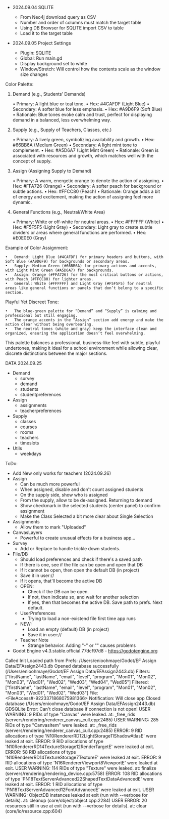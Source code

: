 - 2024.09.04 SQLITE
  - From Neo4j download query as CSV
  - Number and order of columns must match the target table
  - Using DB Browser for SQLITE import CSV to table
  - Load it to the target table

- 2024.09.05 Project Settings
  - Plugin: SQLITE
  - Global: Run main.gd
  - Display background set to white
  - Window/Stretch: Will control how the contents scale as the window size changes


Color Palette:

1. Demand (e.g., Students’ Demands)

	•	Primary: A light blue or teal tone.
	•	Hex: #4CAFDF (Light Blue)
	•	Secondary: A softer blue for less emphasis.
	•	Hex: #A9D6F9 (Soft Blue)
	•	Rationale: Blue tones evoke calm and trust, perfect for displaying demand in a balanced, less overwhelming way.

2. Supply (e.g., Supply of Teachers, Classes, etc.)

	•	Primary: A lively green, symbolizing availability and growth.
	•	Hex: #66BB6A (Medium Green)
	•	Secondary: A light mint tone to complement.
	•	Hex: #A5D6A7 (Light Mint Green)
	•	Rationale: Green is associated with resources and growth, which matches well with the concept of supply.

3. Assign (Assigning Supply to Demand)

	•	Primary: A warm, energetic orange to denote the action of assigning.
	•	Hex: #FFA726 (Orange)
	•	Secondary: A softer peach for background or subtle actions.
	•	Hex: #FFCC80 (Peach)
	•	Rationale: Orange adds a bit of energy and excitement, making the action of assigning feel more dynamic.

4. General Functions (e.g., Neutral/White Area)

	•	Primary: White or off-white for neutral areas.
	•	Hex: #FFFFFF (White)
	•	Hex: #F5F5F5 (Light Gray)
	•	Secondary: Light gray to create subtle dividers or areas where general functions are performed.
	•	Hex: #E0E0E0 (Gray)

Example of Color Assignment:

	•	Demand: Light Blue (#4CAFDF) for primary headers and buttons, with Soft Blue (#A9D6F9) for backgrounds or secondary areas.
	•	Supply: Medium Green (#66BB6A) for primary actions and accents, with Light Mint Green (#A5D6A7) for backgrounds.
	•	Assign: Orange (#FFA726) for the most critical buttons or actions, with Peach (#FFCC80) for lighter areas.
	•	General: White (#FFFFFF) and Light Gray (#F5F5F5) for neutral areas like general functions or panels that don’t belong to a specific section.

Playful Yet Discreet Tone:

	•	The blue-green palette for “Demand” and “Supply” is calming and professional but still engaging.
	•	The orange accents in the “Assign” section add energy and make the action clear without being overbearing.
	•	The neutral tones (white and gray) keep the interface clean and organized, ensuring the application doesn’t feel overwhelming.

This palette balances a professional, business-like feel with subtle, playful undertones, making it ideal for a school environment while allowing clear, discrete distinctions between the major sections.


DATA 2024.09.25
- Demand
  - survey
  - demand
  - students
  - studentpreferences
- Assign
  - assignments	
  - teacherpreferences
- Supply
  - classes
  - courses
  - rooms
  - teachers
  - timeslots
- Utils
  - weekdays


ToDo:
- Add New only works for teachers (2024.09.26)
- Assign
  - Can be much more powerful
  - When assigned, disable and don't count assigned students
  - On the supply side, show who is assigned
  - From the supply, allow to be de-assigned. Returning to demand
  - Show checkmark in the selected students (center panel) to confirm assignment
  - Make the Class Selected a bit more clear about Single Selection
- Assignments
  - Allow them to mark "Uploaded"
- CanvasLayers
  - Powerful to create unusual effects for a business app...
- Survey
  - Add or Replace to handle trickle down students.
- File/DB
  - Should load preferences and check if there's a saved path
  - If there is one, see if the file can be open and open that DB
  - If it cannot be open, then open the default DB (in project)
  - Save it in user://
  - If it opens, that'll become the active DB
  - OPEN:
    - Check if the DB can be open.
    - If not, then indicate so, and wait for another selection
    - If yes, then that becomes the active DB. Save path to prefs. Next default.
  - UserPreferences
    - Trying to load a non-existend file first time app runs
  - NEW: 
    - Load an empty (default) DB (in project)
    - Save it in user://
  - Teacher Note
    - Strange behavior. Adding "-" or "" causes problems
- Godot Engine v4.3.stable.official.77dcf97d8 - https://godotengine.org



Called Init
Loaded path from Prefs: /Users/enioohmaye/Godot/EF Assign Data/EFAssign2443.db
Opened database successfully (/Users/enioohmaye/Godot/EF Assign Data/EFAssign2443.db)
Filters: 	["firstName", "lastName", "email", "level", "program", "Mon01", "Mon02", "Mon03", "Wed01", "Wed02", "Wed03", "Wed04", "Wed05"]
Filtered:	["firstName", "lastName", "email", "level", "program", "Mon01", "Mon02", "Mon03", "Wed01", "Wed02", "Wed03"]
File: <FileAccess#-9223371868075981366>
Notification: Will close app
Closed database (/Users/enioohmaye/Godot/EF Assign Data/EFAssign2443.db)
GDSQLite Error: Can't close database if connection is not open!
USER WARNING: 9 RIDs of type "Canvas" were leaked.
   at: _free_rids (servers/rendering/renderer_canvas_cull.cpp:2485)
USER WARNING: 285 RIDs of type "CanvasItem" were leaked.
   at: _free_rids (servers/rendering/renderer_canvas_cull.cpp:2485)
ERROR: 9 RID allocations of type 'N10RendererRD12LightStorage11ShadowAtlasE' were leaked at exit.
ERROR: 9 RID allocations of type 'N10RendererRD14TextureStorage12RenderTargetE' were leaked at exit.
ERROR: 58 RID allocations of type 'N10RendererRD14TextureStorage7TextureE' were leaked at exit.
ERROR: 9 RID allocations of type 'N16RendererViewport8ViewportE' were leaked at exit.
USER WARNING: 114 RIDs of type "Texture" were leaked.
   at: finalize (servers/rendering/rendering_device.cpp:5758)
ERROR: 108 RID allocations of type 'PN18TextServerAdvanced22ShapedTextDataAdvancedE' were leaked at exit.
ERROR: 1 RID allocations of type 'PN18TextServerAdvanced12FontAdvancedE' were leaked at exit.
USER WARNING: ObjectDB instances leaked at exit (run with --verbose for details).
   at: cleanup (core/object/object.cpp:2284)
USER ERROR: 20 resources still in use at exit (run with --verbose for details).
   at: clear (core/io/resource.cpp:604)
